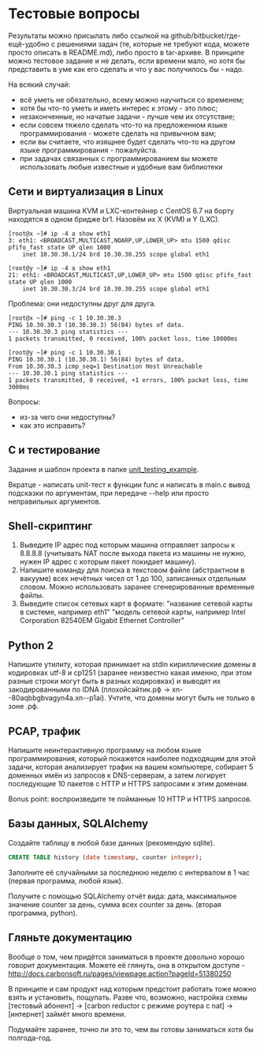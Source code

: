 # Тестовые вопросы

Результаты можно присылать либо ссылкой на github/bitbucket/где-ещё-удобно с решениями задач (те, которые не требуют кода, можете просто описать в README.md), либо просто в tar-архиве. В принципе можно тестовое задание и не делать, если времени мало, но хотя бы представить в уме как его сделать и что у вас получилось бы - надо.

На всякий случай:

- всё уметь не обязательно, всему можно научиться со временем;
- хотя бы что-то уметь и иметь интерес к этому - это плюс;
- незаконченные, но начатые задачи - лучше чем их отсутствие;
- если совсем тяжело сделать что-то на предложенном языке программирования - можете сделать на привычном вам;
- если вы считаете, что изящнее будет сделать что-то на другом языке программирования - пожалуйста.
- при задачах связанных с программированием вы можете использовать любые известные и удобные вам библиотеки

## Сети и виртуализация в Linux

Виртуальная машина KVM и LXC-контейнер c CentOS 6.7 на борту находятся в одном бридже br1. Назовём их X (KVM) и Y (LXC).

    [root@x ~]# ip -4 a show eth1
    3: eth1: <BROADCAST,MULTICAST,NOARP,UP,LOWER_UP> mtu 1500 qdisc pfifo_fast state UP qlen 1000
        inet 10.30.30.1/24 brd 10.30.30.255 scope global eth1

    [root@y ~]# ip -4 a show eth1
    21: eth1: <BROADCAST,MULTICAST,UP,LOWER_UP> mtu 1500 qdisc pfifo_fast state UP qlen 1000
        inet 10.30.30.3/24 brd 10.30.30.255 scope global eth1

Проблема: они недоступны друг для друга.

    [root@x ~]# ping -c 1 10.30.30.3
    PING 10.30.30.3 (10.30.30.3) 56(84) bytes of data.
    --- 10.30.30.3 ping statistics ---
    1 packets transmitted, 0 received, 100% packet loss, time 10000ms

    [root@y ~]# ping -c 1 10.30.30.1
    PING 10.30.30.1 (10.30.30.1) 56(84) bytes of data.
    From 10.30.30.3 icmp_seq=1 Destination Host Unreachable
    --- 10.30.30.1 ping statistics ---
    1 packets transmitted, 0 received, +1 errors, 100% packet loss, time 3000ms

Вопросы:
- из-за чего они недоступны?
- как это исправить?

## С и тестирование

Задание и шаблон проекта в папке [unit_testing_example](https://github.com/carbonsoft/test_sys_dev/tree/master/reductor_developer/unit_testing_example).

Вкратце - написать unit-тест к функции func и написать в main.c вывод подсказки по аргументам, при передаче --help или просто неправильных аргументов.

## Shell-скриптинг

1. Выведите IP адрес под которым машина отправляет запросы к 8.8.8.8 (учитывать NAT после выхода пакета из машины не нужно, нужен IP адрес с которым пакет покидает машину).
2. Напишите команду для поиска в текстовом файле (абстрактном в вакууме) всех нечётных чисел от 1 до 100, записанных отдельным словом. Можно использовать заранее сгенерированные временные файлы.
3. Выведите список сетевых карт в формате: "название сетевой карты в системе, например eth1" "модель сетевой карты, например Intel Corporation 82540EM Gigabit Ethernet Controller"

## Python 2

Напишите утилиту, которая принимает на stdin кириллические домены в кодировках utf-8 и cp1251 (заранее неизвестно какая именно, при этом разные строки могут быть в разных кодировках) и выводят их закодированными по IDNA (плохойсайтик.рф -> xn--80aqbbgbvagyn4a.xn--p1ai). Учтите, что домены могут быть не только в зоне .рф.

## PCAP, трафик

Напишите неинтерактивную программу на любом языке программирования, который покажется наиболее подходящим для этой задачи, которая анализирует трафик на вашем компьютере, собирает 5 доменных имён из запросов к DNS-серверам, а затем логирует последующие 10 пакетов с HTTP и HTTPS запросами к этим доменам.

Bonus point: воспроизведите те пойманные 10 HTTP и HTTPS запросов.

## Базы данных, SQLAlchemy

Создайте таблицу в любой базе данных (рекомендую sqlite).

``` sql
CREATE TABLE history (date timestamp, counter integer);
```

Заполните её случайными за последнюю неделю с интервалом в 1 час (первая программа, любой язык).

Получите с помощью SQLAlchemy отчёт вида: дата, максимальное значение counter за день, сумма всех counter за день. (вторая программа, python).

## Гляньте документацию

Вообще о том, чем придётся заниматься в проекте довольно хорошо говорит документация. Можете её глянуть, она в открытом доступе - http://docs.carbonsoft.ru/pages/viewpage.action?pageId=51380250

В принципе и сам продукт над которым предстоит работать тоже можно взять и установить, пощупать. Разве что, возможно, настройка схемы [тестовый абонент] -> [carbon reductor с режиме роутера с nat] -> [интернет] займёт много времени.

Подумайте заранее, точно ли это то, чем вы готовы заниматься хотя бы полгода-год.
